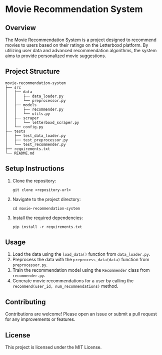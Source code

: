 # Movie Recommendation System

## Overview
The Movie Recommendation System is a project designed to recommend movies to users based on their ratings on the Letterboxd platform. By utilizing user data and advanced recommendation algorithms, the system aims to provide personalized movie suggestions.

## Project Structure
```
movie-recommendation-system
├── src
│   ├── data
│   │   ├── data_loader.py
│   │   └── preprocessor.py
│   ├── models
│   │   ├── recommender.py
│   │   └── utils.py
│   ├── scraper
│   │   └── letterboxd_scraper.py
│   └── config.py
├── tests
│   ├── test_data_loader.py
│   ├── test_preprocessor.py
│   └── test_recommender.py
├── requirements.txt
└── README.md
```

## Setup Instructions
1. Clone the repository:
   ```
   git clone <repository-url>
   ```
2. Navigate to the project directory:
   ```
   cd movie-recommendation-system
   ```
3. Install the required dependencies:
   ```
   pip install -r requirements.txt
   ```

## Usage
1. Load the data using the `load_data()` function from `data_loader.py`.
2. Preprocess the data with the `preprocess_data(data)` function from `preprocessor.py`.
3. Train the recommendation model using the `Recommender` class from `recommender.py`.
4. Generate movie recommendations for a user by calling the `recommend(user_id, num_recommendations)` method.

## Contributing
Contributions are welcome! Please open an issue or submit a pull request for any improvements or features.

## License
This project is licensed under the MIT License.
